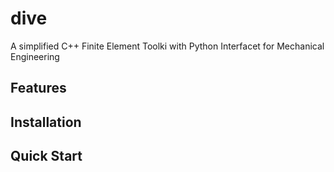 # dive 

A simplified C++ Finite Element Toolki with Python Interfacet for Mechanical Engineering 

## Features

## Installation

## Quick Start
